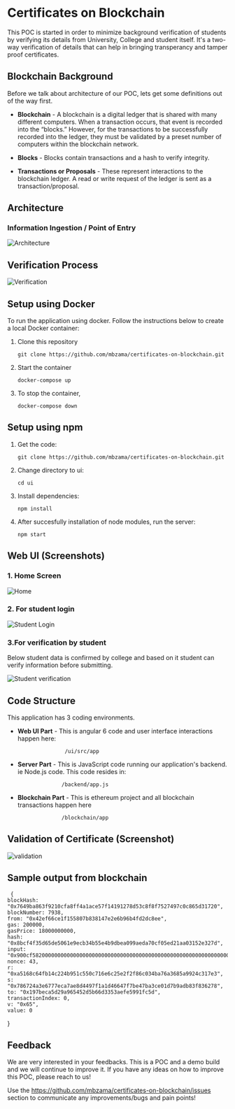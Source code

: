 # Certificates on Blockchain


This POC is started in order to minimize background verification of students by verifying its details from University, College and student itself. It's a two-way verification of details that can help in bringing transperancy and tamper proof certificates.




## Blockchain Background


Before we talk about architecture of our POC, lets get some definitions out of the way first.



* **Blockchain** - A blockchain is a digital ledger that is shared with many different computers. When a transaction occurs, that event is recorded into the “blocks.” However, for the transactions to be successfully recorded into the ledger, they must be validated by a preset number of computers within the blockchain network.



* **Blocks** - Blocks contain transactions and a hash to verify integrity.



* **Transactions or Proposals** - These represent interactions to the blockchain ledger. A read or write request of the ledger is sent as a transaction/proposal.





## Architecture

### Information Ingestion / Point of Entry

![Architecture](https://raw.githubusercontent.com/mbzama/certificates-on-blockchain/master/ui/sreenshots/architecture.png)




## Verification Process

![Verification](https://raw.githubusercontent.com/mbzama/certificates-on-blockchain/master/ui/sreenshots/verification.png)




## Setup using Docker


To run the application using docker. Follow the instructions below to create a local Docker container:


   1. Clone this repository
   
          git clone https://github.com/mbzama/certificates-on-blockchain.git
          

   2. Start the container

          docker-compose up 
          

   3. To stop the container,

          docker-compose down 
          
   
   

   
## Setup using npm


   1. Get the code:

          git clone https://github.com/mbzama/certificates-on-blockchain.git
          

   2. Change directory to ui:

          cd ui
          

   3. Install dependencies:

          npm install
          

   4. After succesfully installation of node modules, run the server:

          npm start
          
          
  
  
  
## Web UI (Screenshots)



### 1. Home Screen

   ![Home](https://raw.githubusercontent.com/mbzama/certificates-on-blockchain/master/ui/sreenshots/home.png)



 ### 2. For student login

   ![Student Login](https://raw.githubusercontent.com/mbzama/certificates-on-blockchain/master/ui/sreenshots/student.png)




 ### 3.For verification by student


   Below student data is confirmed by college and based on it student can verify information before submitting.


   ![Student verification](https://raw.githubusercontent.com/mbzama/certificates-on-blockchain/master/ui/sreenshots/student2.png)





## Code Structure



This application has 3 coding environments.



* **Web UI Part** - This is angular 6 code and user interface interactions happen here:
                     
                     /ui/src/app
                     
                     
                     
* **Server Part** - This is JavaScript code running our application's backend. ie Node.js code. This code resides in:

                    /backend/app.js
                    
                    
                    
* **Blockchain Part** - This is ethereum project and all blockchain transactions happen here

                    /blockchain/app
   
   
 
 ## Validation of Certificate (Screenshot)
 
 
   ![validation](https://raw.githubusercontent.com/mbzama/certificates-on-blockchain/master/ui/sreenshots/validateCertificate.png)
 
   
   
 ## Sample output from blockchain
   
   
     {
    blockHash: "0x7649ba863f9210cfa8ff4a1ace57f14191278d53c8f8f7527497c0c865d31720",
    blockNumber: 7938,
    from: "0x42ef66ce1f155807b838147e2e6b96b4fd2dc8ee",
    gas: 200000,
    gasPrice: 18000000000,
    hash: "0x8bcf4f35d65de5061e9ecb34b55e4b9dbea099aeda70cf05ed21aa03152e327d",
    input: "0x900cf5820000000000000000000000000000000000000000000000000000000000000020000000000000000000000000000000000000000000000000000000000000004033313232663166656461616631343232323136383230633937373433643431363138396266363735363334343438383166333836616365396433376162656136",
    nonce: 43,
    r: "0xa5168c64fb14c224b951c550c716e6c25e2f2f86c034ba76a3685a9924c317e3",
    s: "0x786724a3e6777eca7ae8d4497f1a1d46647f7be47ba3ce01d7b9adb83f836278",
    to: "0x197beca5d29a965452d5b66d3353aefe5991fc5d",
    transactionIndex: 0,
    v: "0x65",
    value: 0
  }
   
   
   
 ## Feedback
 
 
 We are very interested in your feedbacks. This is a POC and a demo build and we will continue to improve it. If you have any  ideas on how to improve this POC, please reach to us!
 
 Use the https://github.com/mbzama/certificates-on-blockchain/issues section to communicate any improvements/bugs and pain points!
 
